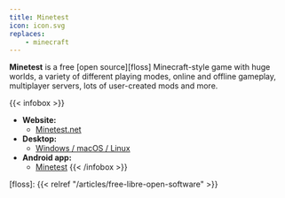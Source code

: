 ```yaml
---
title: Minetest
icon: icon.svg
replaces:
    - minecraft
---
```


**Minetest** is a free [open source][floss] Minecraft-style game with huge worlds, a variety of different playing modes, online and offline gameplay, multiplayer servers, lots of user-created mods and more.

{{< infobox >}}
- **Website:**
    - [Minetest.net](https://www.minetest.net/)
- **Desktop:**
    - [Windows / macOS / Linux](https://www.minetest.net/downloads/)
- **Android app:**
    - [Minetest](https://play.google.com/store/apps/details?id=net.minetest.minetest)
{{< /infobox >}}

[floss]: {{< relref "/articles/free-libre-open-software" >}}
